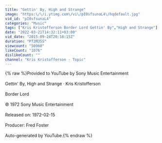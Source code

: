 ```yaml
---
title: "Gettin' By, High and Strange"
image: "https:\/\/i.ytimg.com\/vi\/pI0sfsunaL4\/hqdefault.jpg"
vid_id: "pI0sfsunaL4"
categories: "Music"
tags: ["Kris Kristofferson Border Lord Gettin' By","High and Strange"]
date: "2022-03-21T14:32:11+03:00"
vid_date: "2015-09-24T20:18:15Z"
duration: "PT2M35S"
viewcount: "50960"
likeCount: "1076"
dislikeCount: ""
channel: "Kris Kristofferson - Topic"
---
```

{% raw %}Provided to YouTube by Sony Music Entertainment<br /><br />Gettin' By, High and Strange · Kris Kristofferson<br /><br />Border Lord<br /><br />℗ 1972 Sony Music Entertainment<br /><br />Released on: 1972-02-15<br /><br />Producer: Fred Foster<br /><br />Auto-generated by YouTube.{% endraw %}
